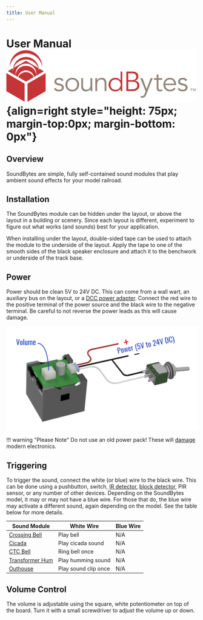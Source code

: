 ```yaml
---
title: User Manual
---
```

# User Manual ![](img/soundbytes-logo.png){align=right style="height: 75px; margin-top:0px; margin-bottom: 0px"}

## Overview

SoundBytes are simple, fully self-contained sound modules that play ambient
sound effects for your model railroad.

## Installation

The SoundBytes module can be hidden under the layout, or above the layout
in a building or scenery.  Since each layout is different, experiment
to figure out what works (and sounds) best for your application.

When installing under the layout, double-sided tape can be used to attach
the module to the underside of the layout.  Apply the tape to one of the
smooth sides of the black speaker enclosure and attach it to the benchwork
or underside of the track base.

## Power

Power should be clean 5V to 24V DC.  This can come from a wall wart, an
auxiliary bus on the layout, or a [DCC power adapter](https://www.iascaled.com/store/CKT-DCCPWR). 
Connect the red wire to the positive terminal of the power source and the black wire to the 
negative terminal.  Be careful to not reverse the power leads as this will
cause damage.

![](img/soundbytes-wiring.png)

!!! warning "Please Note"
    Do not use an old power pack!  These will
    [damage](https://www.iascaled.com/blog/your-old-power-pack-isnt-a-dc-supply/)
    modern electronics.

## Triggering

To trigger the sound, connect the white (or blue) wire to the black wire. 
This can be done using a pushbutton, switch, [IR detector](https://www.iascaled.com/TrainSpotter), 
[block detector](https://www.iascaled.com/ATOM), PIR sensor, or any number
of other devices.  Depending on the SoundBytes model, it may or may not have
a blue wire.  For those that do, the blue wire may activate a different
sound, again depending on the model.  See the table below for more details.

| Sound Module | White Wire | Blue Wire |
| ------------ | ---------- | --------- |
| [Crossing Bell](https://www.iascaled.com/store/SND-XBELL) | Play bell            | N/A |
| [Cicada](https://www.iascaled.com/store/SND-BUG)          | Play cicada sound    | N/A |
| [CTC Bell](https://www.iascaled.com/store/SND-CTCBELL)    | Ring bell once       | N/A |
| [Transformer Hum](https://www.iascaled.com/store/SND-HUM) | Play humming sound   | N/A |
| [Outhouse](https://www.iascaled.com/store/SND-OUTHOUSE)   | Play sound clip once | N/A |

## Volume Control

The volume is adjustable using the square, white potentiometer on top of the
board.  Turn it with a small screwdriver to adjust the volume up or down.
